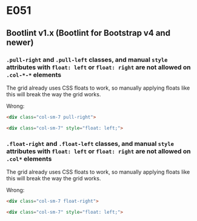 # E051

## Bootlint v1.x (Bootlint for Bootstrap v4 and newer)

### `.pull-right` and `.pull-left` classes, and manual `style` attributes with `float: left` or `float: right` are not allowed on `.col-*-*` elements

The grid already uses CSS floats to work, so manually applying floats like this will break the way the grid works.

Wrong:

```html
<div class="col-sm-7 pull-right">
```

```html
<div class="col-sm-7" style="float: left;">
```

### `.float-right` and `.float-left` classes, and manual `style` attributes with `float: left` or `float: right` are not allowed on `.col*` elements

The grid already uses CSS floats to work, so manually applying floats like this will break the way the grid works.

Wrong:

```html
<div class="col-sm-7 float-right">
```

```html
<div class="col-sm-7" style="float: left;">
```
